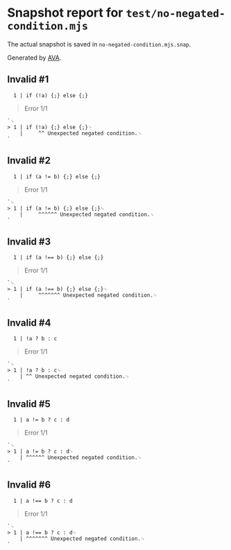 # Snapshot report for `test/no-negated-condition.mjs`

The actual snapshot is saved in `no-negated-condition.mjs.snap`.

Generated by [AVA](https://avajs.dev).

## Invalid #1
      1 | if (!a) {;} else {;}

> Error 1/1

    `␊
    > 1 | if (!a) {;} else {;}␊
        |     ^^ Unexpected negated condition.␊
    `

## Invalid #2
      1 | if (a != b) {;} else {;}

> Error 1/1

    `␊
    > 1 | if (a != b) {;} else {;}␊
        |     ^^^^^^ Unexpected negated condition.␊
    `

## Invalid #3
      1 | if (a !== b) {;} else {;}

> Error 1/1

    `␊
    > 1 | if (a !== b) {;} else {;}␊
        |     ^^^^^^^ Unexpected negated condition.␊
    `

## Invalid #4
      1 | !a ? b : c

> Error 1/1

    `␊
    > 1 | !a ? b : c␊
        | ^^ Unexpected negated condition.␊
    `

## Invalid #5
      1 | a != b ? c : d

> Error 1/1

    `␊
    > 1 | a != b ? c : d␊
        | ^^^^^^ Unexpected negated condition.␊
    `

## Invalid #6
      1 | a !== b ? c : d

> Error 1/1

    `␊
    > 1 | a !== b ? c : d␊
        | ^^^^^^^ Unexpected negated condition.␊
    `
